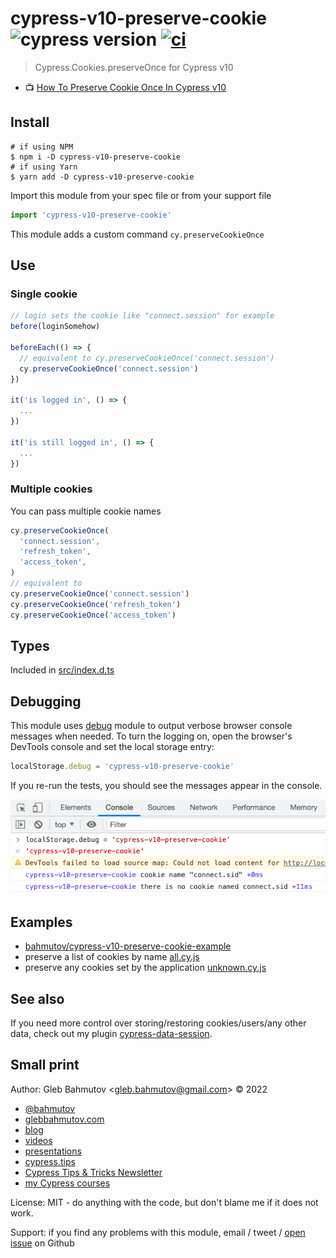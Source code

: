 # cypress-v10-preserve-cookie ![cypress version](https://img.shields.io/badge/cypress-12.10.0-brightgreen) [![ci](https://github.com/bahmutov/cypress-v10-preserve-cookie/actions/workflows/ci.yml/badge.svg?branch=main)](https://github.com/bahmutov/cypress-v10-preserve-cookie/actions/workflows/ci.yml)

> Cypress.Cookies.preserveOnce for Cypress v10

- 📺 [How To Preserve Cookie Once In Cypress v10](https://youtu.be/b8aoVh6IdCg)

## Install

```shell
# if using NPM
$ npm i -D cypress-v10-preserve-cookie
# if using Yarn
$ yarn add -D cypress-v10-preserve-cookie
```

Import this module from your spec file or from your support file

```js
import 'cypress-v10-preserve-cookie'
```

This module adds a custom command `cy.preserveCookieOnce`

## Use

### Single cookie

```js
// login sets the cookie like "connect.session" for example
before(loginSomehow)

beforeEach(() => {
  // equivalent to cy.preserveCookieOnce('connect.session')
  cy.preserveCookieOnce('connect.session')
})

it('is logged in', () => {
  ...
})

it('is still logged in', () => {
  ...
})
```

### Multiple cookies

You can pass multiple cookie names

```js
cy.preserveCookieOnce(
  'connect.session',
  'refresh_token',
  'access_token',
)
// equivalent to
cy.preserveCookieOnce('connect.session')
cy.preserveCookieOnce('refresh_token')
cy.preserveCookieOnce('access_token')
```

## Types

Included in [src/index.d.ts](./src/index.d.ts)

## Debugging

This module uses [debug](https://github.com/debug-js/debug#readme) module to output verbose browser console messages when needed. To turn the logging on, open the browser's DevTools console and set the local storage entry:

```js
localStorage.debug = 'cypress-v10-preserve-cookie'
```

If you re-run the tests, you should see the messages appear in the console.

![Show debug messages](./images/debug-cookie.png)

## Examples

- [bahmutov/cypress-v10-preserve-cookie-example](https://github.com/bahmutov/cypress-v10-preserve-cookie-example)
- preserve a list of cookies by name [all.cy.js](./cypress/e2e/all.cy.js)
- preserve any cookies set by the application [unknown.cy.js](./cypress/e2e/unknown.cy.js)

## See also

If you need more control over storing/restoring cookies/users/any other data, check out my plugin [cypress-data-session](https://github.com/bahmutov/cypress-data-session).

## Small print

Author: Gleb Bahmutov &lt;gleb.bahmutov@gmail.com&gt; &copy; 2022

- [@bahmutov](https://twitter.com/bahmutov)
- [glebbahmutov.com](https://glebbahmutov.com)
- [blog](https://glebbahmutov.com/blog)
- [videos](https://www.youtube.com/glebbahmutov)
- [presentations](https://slides.com/bahmutov)
- [cypress.tips](https://cypress.tips)
- [Cypress Tips & Tricks Newsletter](https://cypresstips.substack.com/)
- [my Cypress courses](https://cypress.tips/courses)

License: MIT - do anything with the code, but don't blame me if it does not work.

Support: if you find any problems with this module, email / tweet /
[open issue](https://github.com/bahmutov/cypress-v10-preserve-cookie/issues) on Github
